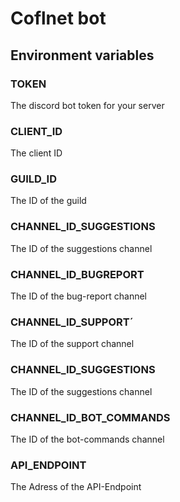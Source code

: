 
# Coflnet bot

## Environment variables

### TOKEN
The discord bot token for your server

### CLIENT_ID
The client ID

### GUILD_ID
The ID of the guild

### CHANNEL_ID_SUGGESTIONS
The ID of the suggestions channel

### CHANNEL_ID_BUGREPORT
The ID of the bug-report channel

### CHANNEL_ID_SUPPORT´
The ID of the support channel

### CHANNEL_ID_SUGGESTIONS
The ID of the suggestions channel

### CHANNEL_ID_BOT_COMMANDS
The ID of the bot-commands channel

### API_ENDPOINT
The Adress of the API-Endpoint

